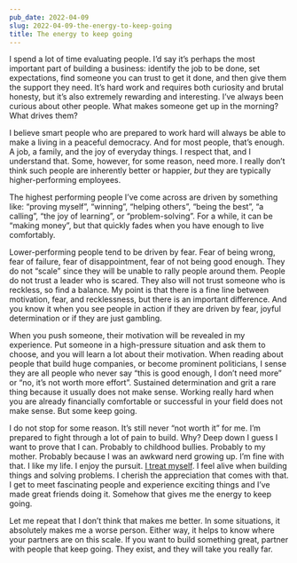 ```yaml
---
pub_date: 2022-04-09
slug: 2022-04-09-the-energy-to-keep-going
title: The energy to keep going
---
```


I spend a lot of time evaluating people. I’d say it’s perhaps the most important part of building a business: identify
the job to be done, set expectations, find someone you can trust to get it done, and then give them the support they
need. It’s hard work and requires both curiosity and brutal honesty, but it’s also extremely rewarding and interesting.
I’ve always been curious about other people. What makes someone get up in the morning? What drives them?

I believe smart people who are prepared to work hard will always be able to make a living in a peaceful democracy. And
for most people, that’s enough. A job, a family, and the joy of everyday things. I respect that, and I understand that.
Some, however, for some reason, need more. I really don’t think such people are inherently better or happier, _but_ they
are typically higher-performing employees.

The highest performing people I’ve come across are driven by something like: “proving myself”, “winning”, “helping
others”, “being the best”, “a calling”, “the joy of learning”, or “problem-solving”. For a while, it can be “making
money”, but that quickly fades when you have enough to live comfortably.

Lower-performing people tend to be driven by fear. Fear of being wrong, fear of failure, fear of disappointment, fear of
not being good enough. They do not “scale” since they will be unable to rally people around them. People do not trust a
leader who is scared. They also will not trust someone who is reckless, so find a balance. My point is that there is a
fine line between motivation, fear, and recklessness, but there is an important difference. And you know it when you see
people in action if they are driven by fear, joyful determination or if they are just gambling.

When you push someone, their motivation will be revealed in my experience. Put someone in a high-pressure situation and
ask them to choose, and you will learn a lot about their motivation. When reading about people that build huge
companies, or become prominent politicians, I sense they are all people who never say “this is good enough, I don’t need
more” or “no, it’s not worth more effort”. Sustained determination and grit a rare thing because it usually does not
make sense. Working really hard when you are already financially comfortable or successful in your field does not make
sense. But some keep going.

I do not stop for some reason. It’s still never “not worth it” for me. I’m prepared to fight through a lot of pain to
build. Why? Deep down I guess I want to prove that I can. Probably to childhood bullies. Probably to my mother. Probably
because I was an awkward nerd growing up. I’m fine with that. I like my life. I enjoy the
pursuit. [I treat myself](https://www.youtube.com/watch?v=ZsABTmT1_M0). I feel alive when building things and solving
problems. I cherish the appreciation that comes with that. I get to meet fascinating people and experience exciting
things and I’ve made great friends doing it. Somehow that gives me the energy to keep going.

Let me repeat that I don’t think that makes me better. In some situations, it absolutely makes me a worse person. Either
way, it helps to know where your partners are on this scale. If you want to build something great, partner with people
that keep going. They exist, and they will take you really far.